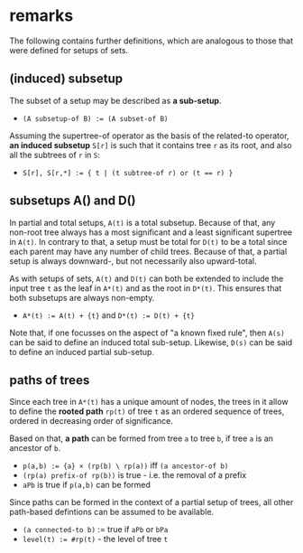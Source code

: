 
<!-- ======================================================================= -->
# remarks

The following contains further definitions, which are analogous to those that
were defined for setups of sets.

<!-- ======================================================================= -->
## (induced) subsetup

The subset of a setup may be described as **a sub-setup**.

* `(A subsetup-of B) := (A subset-of B)`

Assuming the supertree-of operator as the basis of the related-to operator,
**an induced subsetup** `S[r]` is such that it contains tree `r` as its root,
and also all the subtrees of `r` in `S`:

* `S[r], S[r,*] := { t | (t subtree-of r) or (t == r) }`

<!-- ======================================================================= -->
## subsetups A() and D()

In partial and total setups, `A(t)` is a total subsetup. Because of that, any
non-root tree always has a most significant and a least significant supertree
in `A(t)`. In contrary to that, a setup must be total for `D(t)` to be a total
since each parent may have any number of child trees. Because of that, a partial
setup is always downward-, but not necessarily also upward-total.

As with setups of sets, `A(t)` and `D(t)` can both be extended to include the
input tree `t` as the leaf in `A*(t)` and as the root in `D*(t)`. This ensures
that both subsetups are always non-empty.

* `A*(t) := A(t) + {t}` and `D*(t) := D(t) + {t}`

Note that, if one focusses on the aspect of "a known fixed rule", then `A(s)`
can be said to define an induced total sub-setup. Likewise, `D(s)` can be said
to define an induced partial sub-setup.

<!-- ======================================================================= -->
## paths of trees

Since each tree in `A*(t)` has a unique amount of nodes, the trees in it allow
to define the **rooted path** `rp(t)` of tree `t` as an ordered sequence of
trees, ordered in decreasing order of significance.

Based on that, **a path** can be formed from tree `a` to tree `b`,
if tree `a` is an ancestor of `b`.

* `p(a,b) := {a} × (rp(b) \ rp(a))` iff `(a ancestor-of b)`
* `(rp(a) prefix-of rp(b))` is true - i.e. the removal of a prefix
* `aPb` is true if `p(a,b)` can be formed

Since paths can be formed in the context of a partial setup of trees, all other
path-based defintions can be assumed to be available.

* `(a connected-to b)` := true if `aPb` or `bPa`
* `level(t) := #rp(t)` - the level of tree `t`
